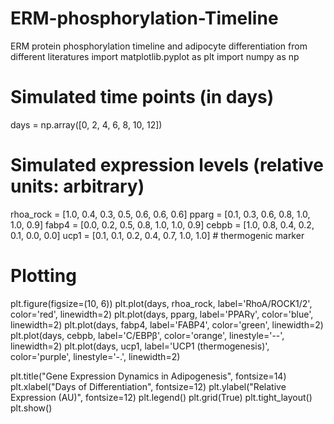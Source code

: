 # ERM-phosphorylation-Timeline
ERM protein phosphorylation timeline and adipocyte differentiation from different literatures
import matplotlib.pyplot as plt
import numpy as np

# Simulated time points (in days)
days = np.array([0, 2, 4, 6, 8, 10, 12])

# Simulated expression levels (relative units: arbitrary)
rhoa_rock = [1.0, 0.4, 0.3, 0.5, 0.6, 0.6, 0.6]
pparg =     [0.1, 0.3, 0.6, 0.8, 1.0, 1.0, 0.9]
fabp4 =     [0.0, 0.2, 0.5, 0.8, 1.0, 1.0, 0.9]
cebpb =     [1.0, 0.8, 0.4, 0.2, 0.1, 0.0, 0.0]
ucp1 =      [0.1, 0.1, 0.2, 0.4, 0.7, 1.0, 1.0]  # thermogenic marker

# Plotting
plt.figure(figsize=(10, 6))
plt.plot(days, rhoa_rock, label='RhoA/ROCK1/2', color='red', linewidth=2)
plt.plot(days, pparg, label='PPARγ', color='blue', linewidth=2)
plt.plot(days, fabp4, label='FABP4', color='green', linewidth=2)
plt.plot(days, cebpb, label='C/EBPβ', color='orange', linestyle='--', linewidth=2)
plt.plot(days, ucp1, label='UCP1 (thermogenesis)', color='purple', linestyle='-.', linewidth=2)

plt.title("Gene Expression Dynamics in Adipogenesis", fontsize=14)
plt.xlabel("Days of Differentiation", fontsize=12)
plt.ylabel("Relative Expression (AU)", fontsize=12)
plt.legend()
plt.grid(True)
plt.tight_layout()
plt.show()
